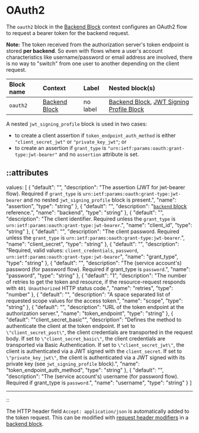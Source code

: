 # OAuth2

The `oauth2` block in the [Backend Block](/configuration/block/backend) context configures an OAuth2 flow to request a bearer token for the backend request.

**Note:** The token received from the authorization server's token endpoint is stored **per backend**. So even with flows where a user's account characteristics like username/password or email address are involved, there is no way to "switch" from one user to another depending on the client request.

| Block name | Context                  | Label    | Nested block(s)                                                            |
|:-----------|:-------------------------|:---------|:---------------------------------------------------------------------------|
| `oauth2`   | [Backend Block](/configuration/block/backend) | no label | [Backend Block](/configuration/block/backend), [JWT Signing Profile Block](jwt_signing_profile) |

A nested `jwt_signing_profile` block is used in two cases:
* to create a client assertion if `token_endpoint_auth_method` is either `"client_secret_jwt"` or `"private_key_jwt"`; or
* to create an assertion if `grant_type` is `"urn:ietf:params:oauth:grant-type:jwt-bearer"` and no `assertion` attribute is set.

::attributes
---
values: [
  {
    "default": "",
    "description": "The assertion (JWT for jwt-bearer flow). Required if `grant_type` is `urn:ietf:params:oauth:grant-type:jwt-bearer` and no nested `jwt_signing_profile` block is present.",
    "name": "assertion",
    "type": "string"
  },
  {
    "default": "",
    "description": "[`backend` block](backend) reference.",
    "name": "backend",
    "type": "string"
  },
  {
    "default": "",
    "description": "The client identifier. Required unless the `grant_type` is `urn:ietf:params:oauth:grant-type:jwt-bearer`.",
    "name": "client_id",
    "type": "string"
  },
  {
    "default": "",
    "description": "The client password. Required unless the `grant_type` is `urn:ietf:params:oauth:grant-type:jwt-bearer`.",
    "name": "client_secret",
    "type": "string"
  },
  {
    "default": "",
    "description": "Required, valid values: `client_credentials`, `password`, `urn:ietf:params:oauth:grant-type:jwt-bearer`",
    "name": "grant_type",
    "type": "string"
  },
  {
    "default": "",
    "description": "The (service account's) password (for password flow). Required if grant_type is `password`.",
    "name": "password",
    "type": "string"
  },
  {
    "default": "1",
    "description": "The number of retries to get the token and resource, if the resource-request responds with `401 Unauthorized` HTTP status code.",
    "name": "retries",
    "type": "number"
  },
  {
    "default": "",
    "description": "A space separated list of requested scope values for the access token.",
    "name": "scope",
    "type": "string"
  },
  {
    "default": "",
    "description": "URL of the token endpoint at the authorization server.",
    "name": "token_endpoint",
    "type": "string"
  },
  {
    "default": "\"client_secret_basic\"",
    "description": "Defines the method to authenticate the client at the token endpoint. If set to `\"client_secret_post\"`, the client credentials are transported in the request body. If set to `\"client_secret_basic\"`, the client credentials are transported via Basic Authentication. If set to `\"client_secret_jwt\"`, the client is authenticated via a JWT signed with the `client_secret`. If set to `\"private_key_jwt\"`, the client is authenticated via a JWT signed with its private key (see `jwt_signing_profile` block).",
    "name": "token_endpoint_auth_method",
    "type": "string"
  },
  {
    "default": "",
    "description": "The (service account's) username (for password flow). Required if grant_type is `password`.",
    "name": "username",
    "type": "string"
  }
]

---
::

The HTTP header field `Accept: application/json` is automatically added to the token request. This can be modified with [request header modifiers](/configuration/modifiers#request-header) in a [backend block](/configuration/block/backend).

